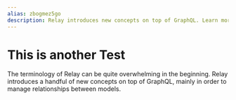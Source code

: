 ```yaml
---
alias: zbogmez5go
description: Relay introduces new concepts on top of GraphQL. Learn more about terms like connections, edges and nodes in Relay and see a pagination example.
---
```


# This is another Test

The terminology of Relay can be quite overwhelming in the beginning. Relay introduces a handful of new concepts on top of GraphQL, mainly in order to manage relationships between models.





